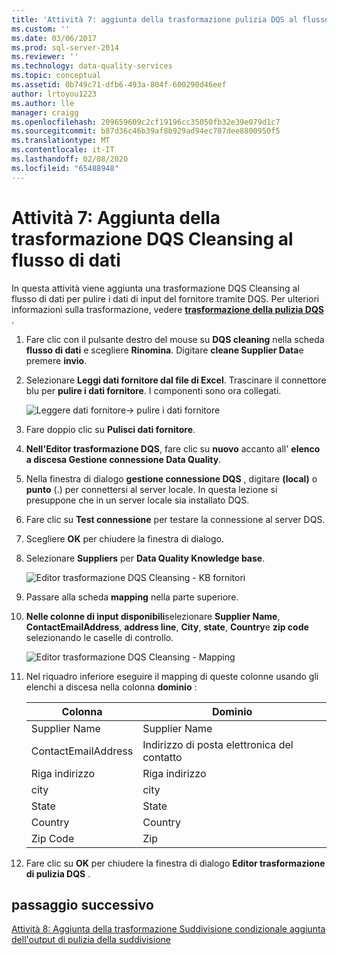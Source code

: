 ```yaml
---
title: 'Attività 7: aggiunta della trasformazione pulizia DQS al flusso di dati | Microsoft Docs'
ms.custom: ''
ms.date: 03/06/2017
ms.prod: sql-server-2014
ms.reviewer: ''
ms.technology: data-quality-services
ms.topic: conceptual
ms.assetid: 0b749c71-dfb6-493a-804f-600290d46eef
author: lrtoyou1223
ms.author: lle
manager: craigg
ms.openlocfilehash: 209659609c2cf19196cc35050fb32e39e079d1c7
ms.sourcegitcommit: b87d36c46b39af8b929ad94ec707dee8800950f5
ms.translationtype: MT
ms.contentlocale: it-IT
ms.lasthandoff: 02/08/2020
ms.locfileid: "65488948"
---
```

# <a name="task-7-adding-dqs-cleansing-transform-to-the-data-flow"></a>Attività 7: Aggiunta della trasformazione DQS Cleansing al flusso di dati
  In questa attività viene aggiunta una trasformazione DQS Cleansing al flusso di dati per pulire i dati di input del fornitore tramite DQS. Per ulteriori informazioni sulla trasformazione, vedere **[trasformazione della pulizia DQS](https://msdn.microsoft.com/library/ee677619.aspx)** .  
  
1.  Fare clic con il pulsante destro del mouse su **DQS cleaning** nella scheda **flusso di dati** e scegliere **Rinomina**. Digitare **cleane Supplier Data**e premere **invio**.  
  
2.  Selezionare **Leggi dati fornitore dal file di Excel**. Trascinare il connettore blu per **pulire i dati fornitore**. I componenti sono ora collegati.  
  
     ![Leggere dati fornitore-> pulire i dati fornitore](../../2014/tutorials/media/et-addingdqscleansingtransformtothedataflow-01.jpg "Leggi dati fornitore -> Pulisci dati fornitore")  
  
3.  Fare doppio clic su **Pulisci dati fornitore**.  
  
4.  **Nell'Editor trasformazione DQS**, fare clic su **nuovo** accanto all' **elenco a discesa Gestione connessione Data Quality**.  
  
5.  Nella finestra di dialogo **gestione connessione DQS** , digitare **(local)** o **punto** (.) per connettersi al server locale. In questa lezione si presuppone che in un server locale sia installato DQS.  
  
6.  Fare clic su **Test connessione** per testare la connessione al server DQS.  
  
7.  Scegliere **OK** per chiudere la finestra di dialogo.  
  
8.  Selezionare **Suppliers** per **Data Quality Knowledge base**.  
  
     ![Editor trasformazione DQS Cleansing - KB fornitori](../../2014/tutorials/media/et-addingdqscleansingtransformtothedataflow-02.jpg "Editor trasformazione DQS Cleansing - KB fornitori")  
  
9. Passare alla scheda **mapping** nella parte superiore.  
  
10. **Nelle colonne di input disponibili**selezionare **Supplier Name**, **ContactEmailAddress**, **address line**, **City**, **state**, **Country**e **zip code** selezionando le caselle di controllo.  
  
     ![Editor trasformazione DQS Cleansing - Mapping](../../2014/tutorials/media/et-addingdqscleansingtransformtothedataflow-03.jpg "Editor trasformazione DQS Cleansing - Mapping")  
  
11. Nel riquadro inferiore eseguire il mapping di queste colonne usando gli elenchi a discesa nella colonna **dominio** :  
  
    |Colonna|Dominio|  
    |------------|------------|  
    |Supplier Name|Supplier Name|  
    |ContactEmailAddress|Indirizzo di posta elettronica del contatto|  
    |Riga indirizzo|Riga indirizzo|  
    |city|city|  
    |State|State|  
    |Country|Country|  
    |Zip Code|Zip|  
  
12. Fare clic su **OK** per chiudere la finestra di dialogo **Editor trasformazione di pulizia DQS** .  
  
## <a name="next-step"></a>passaggio successivo  
 [Attività 8: Aggiunta della trasformazione Suddivisione condizionale aggiunta dell'output di pulizia della suddivisione](../../2014/tutorials/task-8-adding-conditional-split-transform-to-split-cleansing-output.md)  
  
  
